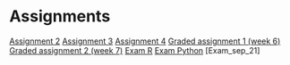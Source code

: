 # Assignments
[Assignment 2](https://github.com/furkan013/Assignments/blob/master/assignment2.ipynb) 
[Assignment 3](https://github.com/furkan013/Assignments/blob/master/assignment3%20(5).ipynb)
[Assignment 4](https://github.com/furkan013/Assignments/blob/master/assignment4.ipynb)
[Graded assignment 1 (week 6)](https://github.com/furkan013/Assignments/blob/master/Graded_assignment1%20(2).ipynb) 
[Graded assignment 2 (week 7)](https://github.com/furkan013/Assignments/blob/master/Graded_assignment_2.ipynb)
[Exam R](https://github.com/furkan013/Assignments/blob/master/Exam_student.ipynb)
[Exam Python](https://github.com/furkan013/Assignments/blob/master/exam_june_7_2018%20(2).ipynb)
[Exam_sep_21]
